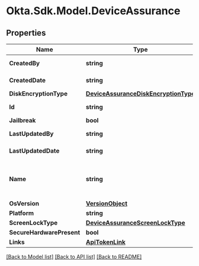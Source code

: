 # Okta.Sdk.Model.DeviceAssurance

## Properties

Name | Type | Description | Notes
------------ | ------------- | ------------- | -------------
**CreatedBy** | **string** |  | [optional] [readonly] 
**CreatedDate** | **string** |  | [optional] [readonly] 
**DiskEncryptionType** | [**DeviceAssuranceDiskEncryptionType**](DeviceAssuranceDiskEncryptionType.md) |  | [optional] 
**Id** | **string** |  | [optional] [readonly] 
**Jailbreak** | **bool** |  | [optional] 
**LastUpdatedBy** | **string** |  | [optional] [readonly] 
**LastUpdatedDate** | **string** |  | [optional] [readonly] 
**Name** | **string** | Display name of the Device Assurance Policy | [optional] 
**OsVersion** | [**VersionObject**](VersionObject.md) |  | [optional] 
**Platform** | **string** |  | [optional] 
**ScreenLockType** | [**DeviceAssuranceScreenLockType**](DeviceAssuranceScreenLockType.md) |  | [optional] 
**SecureHardwarePresent** | **bool** |  | [optional] 
**Links** | [**ApiTokenLink**](ApiTokenLink.md) |  | [optional] 

[[Back to Model list]](../README.md#documentation-for-models) [[Back to API list]](../README.md#documentation-for-api-endpoints) [[Back to README]](../README.md)

